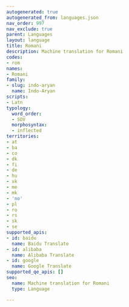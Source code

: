 ```yaml
---
autogenerated: true
autogenerated_from: languages.json
nav_order: 997
nav_exclude: true
parent: Languages
layout: language
title: Romani
description: Machine translation for Romani
codes:
- rom
names:
- Romani
family:
- slug: indo-aryan
  name: Indo-Aryan
scripts:
- Latn
typology:
  word_order:
  - SOV
  morphosyntax:
  - inflected
territories:
- at
- ba
- co
- dk
- fi
- de
- hu
- xk
- me
- mk
- 'no'
- pl
- ro
- rs
- sk
- se
supported_apis:
- id: baidu
  name: Baidu Translate
- id: alibaba
  name: Alibaba Translate
- id: google
  name: Google Translate
supported_qe_apis: []
seo:
  name: Machine translation for Romani
  type: Language

---
```


